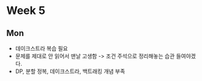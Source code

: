 # Week 5
## Mon
- 데이크스트라 복습 필요
- 문제를 제대로 안 읽어서 맨날 고생함 
  -> 조건 주석으로 정리해놓는 습관 들여야겠다.
- DP, 분할 정복, 데이크스트라, 백트래킹 개념 부족
